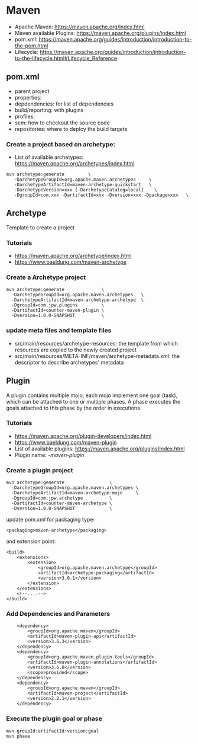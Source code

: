 # Maven
- Apache Maven: https://maven.apache.org/index.html
- Maven available Plugins:  https://maven.apache.org/plugins/index.html
- pom.xml: https://maven.apache.org/guides/introduction/introduction-to-the-pom.html
- Lifecycle: https://maven.apache.org/guides/introduction/introduction-to-the-lifecycle.html#Lifecycle_Reference

## pom.xml
- parent project
- properties:
- depdendencies: for list of dependencies
- build/reporting: with plugins
- profiles:
- scm: how to checkout the source code
- repositories: where to deploy the build targets

### Create a project based on archetype:
- List of available archetypes: https://maven.apache.org/archetypes/index.html  
```
mvn archetype:generate         \
   -DarchetypeGroupId=org.apache.maven.archetypes     \
   -DarchetypeArtifactId=maven-archetype-quickstart   \
   -DarchetypeVersion=xxx [-DarchetypeCatalog=local]	\
   -DgroupId=com.xxx -DartifactId=xxx -Dversion=xxx -Dpackage=xxx	\
```

## Archetype
Template to create a project
### Tutorials
- https://maven.apache.org/archetype/index.html
- https://www.baeldung.com/maven-archetype

### Create a Archetype project
```
mvn archetype:generate              \
  -DarchetypeGroupId=org.apache.maven.archetypes   \
  -DarchetypeArtifactId=maven-archetype-archetype  \
  -DgroupId=com.jpw.plugins         \
  -DartifactId=counter-maven-plugin \
  -Dversion=1.0.0-SNAPSHOT          \
```
### update meta files and template files
- src/main/resources/archetype-resources: the template from which resources are copied to the newly created project
- src/main/resources/META-INF/maven/archetype-metadata.xml: the descriptor to describe archetypes' metadata

## Plugin
A plugin contains multiple mojo, each mojo implement one goal (task), which can be attached to one or multiple phases. A phase executes the goals attached 
to this phase by the order in executions.
### Tutorials
- https://maven.apache.org/plugin-developers/index.html
- https://www.baeldung.com/maven-plugin
- List of available plugins: https://maven.apache.org/plugins/index.html
- Plugin name: *<plugin-name>-maven-plugin*

### Create a plugin project
```
mvn archetype:generate                 \
  -DarchetypeGroupId=org.apache.maven.archetypes \
  -DarchetypeArtifactId=maven-archetype-mojo     \
  -DgroupId=com.jpw.archetype          \
  -DartifactId=counter-maven-archetype \
  -Dversion=1.0.0-SNAPSHOT             \
```
update pom.xml for packaging type:
```
<packaging>maven-archetype</packaging>
```
and extension point:
```
<build>
    <extensions>
        <extension>
            <groupId>org.apache.maven.archetype</groupId>
            <artifactId>archetype-packaging</artifactId>
            <version>3.0.1</version>
        </extension>
    </extensions>
    <!--....-->
</build>
```

### Add Dependencies and Parameters
```
    <dependency>
        <groupId>org.apache.maven</groupId>
        <artifactId>maven-plugin-api</artifactId>
        <version>3.6.3</version>
    </dependency>
    <dependency>
        <groupId>org.apache.maven.plugin-tools</groupId>
        <artifactId>maven-plugin-annotations</artifactId>
        <version>3.6.0</version>
        <scope>provided</scope>
    </dependency>
    <dependency>
        <groupId>org.apache.maven</groupId>
        <artifactId>maven-project</artifactId>
        <version>2.2.1</version>
    </dependency>
```
### Execute the plugin goal or phase
```
mvn groupId:artifactId:version:goal
mvn phase
```



